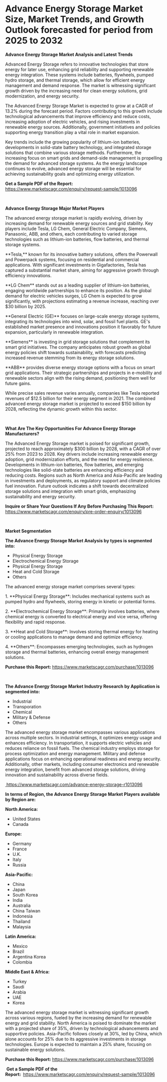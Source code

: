 <p><h1>Advance Energy Storage Market Size, Market Trends, and Growth Outlook forecasted for period from 2025 to 2032</h1></p><p><strong>Advance Energy Storage Market Analysis and Latest Trends</strong></p>
<p><p>Advanced Energy Storage refers to innovative technologies that store energy for later use, enhancing grid reliability and supporting renewable energy integration. These systems include batteries, flywheels, pumped hydro storage, and thermal storage, which allow for efficient energy management and demand response. The market is witnessing significant growth driven by the increasing need for clean energy solutions, grid modernization, and energy security.</p><p>The Advanced Energy Storage Market is expected to grow at a CAGR of 13.2% during the forecast period. Factors contributing to this growth include technological advancements that improve efficiency and reduce costs, increasing adoption of electric vehicles, and rising investments in renewable energy sources. Additionally, government initiatives and policies supporting energy transition play a vital role in market expansion.</p><p>Key trends include the growing popularity of lithium-ion batteries, developments in solid-state battery technology, and integrated storage solutions that combine various storage methods. Furthermore, the increasing focus on smart grids and demand-side management is propelling the demand for advanced storage systems. As the energy landscape continues to evolve, advanced energy storage will be essential for achieving sustainability goals and optimizing energy utilization.</p></p>
<p><strong>Get a Sample PDF of the Report:&nbsp;</strong> <a href="https://www.marketscagr.com/enquiry/request-sample/1013096?utm_campaign=1126&utm_medium=2&utm_source=Github&utm_content=ia&utm_term=19042025&utm_id=advance-energy-storage">https://www.marketscagr.com/enquiry/request-sample/1013096</a></p>
<p>&nbsp;</p>
<p><strong>Advance Energy Storage Major Market Players</strong></p>
<p><p>The advanced energy storage market is rapidly evolving, driven by increasing demand for renewable energy sources and grid stability. Key players include Tesla, LG Chem, General Electric Company, Siemens, Panasonic, ABB, and others, each contributing to varied storage technologies such as lithium-ion batteries, flow batteries, and thermal storage systems.</p><p>**Tesla,** known for its innovative battery solutions, offers the Powerwall and Powerpack systems, focusing on residential and commercial applications. With significant investments in Gigafactories, Tesla has captured a substantial market share, aiming for aggressive growth through efficiency innovations.</p><p>**LG Chem** stands out as a leading supplier of lithium-ion batteries, engaging worldwide partnerships to enhance its position. As the global demand for electric vehicles surges, LG Chem is expected to grow significantly, with projections estimating a revenue increase, reaching over $30 billion by 2025.</p><p>**General Electric (GE)** focuses on large-scale energy storage systems, integrating its technologies into wind, solar, and fossil fuel plants. GE's established market presence and innovations position it favorably for future expansion, particularly in renewable integration.</p><p>**Siemens** is investing in grid storage solutions that complement its smart grid initiatives. The company anticipates robust growth as global energy policies shift towards sustainability, with forecasts predicting increased revenue stemming from its energy storage solutions.</p><p>**ABB** provides diverse energy storage options with a focus on smart grid applications. Their strategic partnerships and projects in e-mobility and renewable sectors align with the rising demand, positioning them well for future gains.</p><p>While precise sales revenue varies annually, companies like Tesla reported revenues of $12.5 billion for their energy segment in 2021. The combined advanced energy storage market is projected to exceed $150 billion by 2028, reflecting the dynamic growth within this sector.</p></p>
<p>&nbsp;</p>
<p><strong>What Are The Key Opportunities For Advance Energy Storage Manufacturers?</strong></p>
<p><p>The Advanced Energy Storage market is poised for significant growth, projected to reach approximately $300 billion by 2028, with a CAGR of over 25% from 2023 to 2028. Key drivers include increasing renewable energy adoption, grid modernization efforts, and the need for energy resilience. Developments in lithium-ion batteries, flow batteries, and emerging technologies like solid-state batteries are enhancing efficiency and reducing costs. Regions such as North America and Asia-Pacific are leading in investments and deployments, as regulatory support and climate policies fuel innovation. Future outlook indicates a shift towards decentralized storage solutions and integration with smart grids, emphasizing sustainability and energy security.</p></p>
<p><strong>Inquire or Share Your Questions If Any Before Purchasing This Report:</strong> <a href="https://www.marketscagr.com/enquiry/pre-order-enquiry/1013096?utm_campaign=1126&utm_medium=2&utm_source=Github&utm_content=ia&utm_term=19042025&utm_id=advance-energy-storage">https://www.marketscagr.com/enquiry/pre-order-enquiry/1013096</a></p>
<p>&nbsp;</p>
<p><strong>Market Segmentation</strong></p>
<p><strong>The Advance Energy Storage Market Analysis by types is segmented into:</strong></p>
<p><ul><li>Physical Energy Storage</li><li>Electrochemical Energy Storage</li><li>Physical Energy Storage</li><li>Heat and Cold Storage</li><li>Others</li></ul></p>
<p><p>The advanced energy storage market comprises several types: </p><p>1. **Physical Energy Storage**: Includes mechanical systems such as pumped hydro and flywheels, storing energy in kinetic or potential forms.</p><p>2. **Electrochemical Energy Storage**: Primarily involves batteries, where chemical energy is converted to electrical energy and vice versa, offering flexibility and rapid response.</p><p>3. **Heat and Cold Storage**: Involves storing thermal energy for heating or cooling applications to manage demand and optimize efficiency.</p><p>4. **Others**: Encompasses emerging technologies, such as hydrogen storage and thermal batteries, enhancing overall energy management solutions.</p></p>
<p><strong>Purchase this Report:&nbsp;</strong><a href="https://www.marketscagr.com/purchase/1013096?utm_campaign=1126&utm_medium=2&utm_source=Github&utm_content=ia&utm_term=19042025&utm_id=advance-energy-storage">https://www.marketscagr.com/purchase/1013096</a></p>
<p>&nbsp;</p>
<p><strong>The Advance Energy Storage Market Industry Research by Application is segmented into:</strong></p>
<p><ul><li>Industrial</li><li>Transporation</li><li>Chemical</li><li>Military & Defense</li><li>Others</li></ul></p>
<p><p>The advanced energy storage market encompasses various applications across multiple sectors. In industrial settings, it optimizes energy usage and enhances efficiency. In transportation, it supports electric vehicles and reduces reliance on fossil fuels. The chemical industry employs storage for process optimization and energy management. Military and defense applications focus on enhancing operational readiness and energy security. Additionally, other markets, including consumer electronics and renewable energy integration, benefit from advanced storage solutions, driving innovation and sustainability across diverse fields.</p></p>
<p><a href="https://www.marketscagr.com/advance-energy-storage-r1013096?utm_campaign=1126&utm_medium=2&utm_source=Github&utm_content=ia&utm_term=19042025&utm_id=advance-energy-storage">&nbsp;https://www.marketscagr.com/advance-energy-storage-r1013096</a></p>
<p><strong>In terms of Region, the Advance Energy Storage Market Players available by Region are:</strong></p>
<p>
    <p> <strong> North America: </strong>
        <ul>
            <li>United States</li>
            <li>Canada</li>
        </ul>
        </p> 
    <p> <strong> Europe: </strong>
        <ul>
            <li>Germany</li>
            <li>France</li>
            <li>U.K.</li>
            <li>Italy</li>
            <li>Russia</li>
        </ul>
        </p> 
    <p> <strong> Asia-Pacific: </strong>
        <ul>
            <li>China</li>
            <li>Japan</li>
            <li>South Korea</li>
            <li>India</li>
            <li>Australia</li>
            <li>China Taiwan</li>
            <li>Indonesia</li>
            <li>Thailand</li>
            <li>Malaysia</li>
        </ul>
        </p> 
    <p> <strong> Latin America: </strong>
        <ul>
            <li>Mexico</li>
            <li>Brazil</li>
            <li>Argentina Korea</li>
            <li>Colombia</li>
        </ul>
        </p> 
    <p> <strong> Middle East & Africa: </strong>
        <ul>
            <li>Turkey</li>
            <li>Saudi</li>
            <li>Arabia</li>
            <li>UAE</li>
            <li>Korea</li>
        </ul>
    </p>
    </p>
<p><p>The advanced energy storage market is witnessing significant growth across various regions, fueled by the increasing demand for renewable energy and grid stability. North America is poised to dominate the market with a projected share of 35%, driven by technological advancements and supportive policies. Asia-Pacific follows closely at 30%, led by China, which alone accounts for 25% due to its aggressive investments in storage technologies. Europe is expected to maintain a 25% share, focusing on sustainable energy solutions.</p></p>
<p><strong>Purchase this Report: </strong><a href="https://www.marketscagr.com/purchase/1013096?utm_campaign=1126&utm_medium=2&utm_source=Github&utm_content=ia&utm_term=19042025&utm_id=advance-energy-storage">https://www.marketscagr.com/purchase/1013096</a></p>
<p>&nbsp;<strong>Get a Sample PDF of the Report:&nbsp;&nbsp;</strong><a href="https://www.marketscagr.com/enquiry/request-sample/1013096?utm_campaign=1126&utm_medium=2&utm_source=Github&utm_content=ia&utm_term=19042025&utm_id=advance-energy-storage">https://www.marketscagr.com/enquiry/request-sample/1013096</a></p>
<p><strong></strong></p>
<p><p></p><p></p><p></p></p>